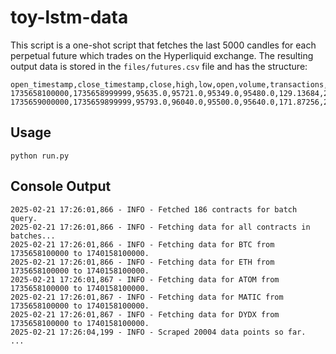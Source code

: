 # toy-lstm-data

This script is a one-shot script that fetches the last 5000 candles for each perpetual future which trades on the Hyperliquid exchange. The resulting output data is stored in the `files/futures.csv` file and has the structure:
```
open_timestamp,close_timestamp,close,high,low,open,volume,transactions,symbol
1735658100000,1735658999999,95635.0,95721.0,95349.0,95480.0,129.13684,2229,BTC
1735659000000,1735659899999,95793.0,96040.0,95500.0,95640.0,171.87256,2061,BTC
```

## Usage

```
python run.py
```

## Console Output

```
2025-02-21 17:26:01,866 - INFO - Fetched 186 contracts for batch query.
2025-02-21 17:26:01,866 - INFO - Fetching data for all contracts in batches...
2025-02-21 17:26:01,866 - INFO - Fetching data for BTC from 1735658100000 to 1740158100000.
2025-02-21 17:26:01,866 - INFO - Fetching data for ETH from 1735658100000 to 1740158100000.
2025-02-21 17:26:01,867 - INFO - Fetching data for ATOM from 1735658100000 to 1740158100000.
2025-02-21 17:26:01,867 - INFO - Fetching data for MATIC from 1735658100000 to 1740158100000.
2025-02-21 17:26:01,867 - INFO - Fetching data for DYDX from 1735658100000 to 1740158100000.
2025-02-21 17:26:04,199 - INFO - Scraped 20004 data points so far.
...
```
